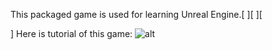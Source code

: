 This packaged game is used for learning Unreal Engine.[ ][ ][

]
Here is tutorial of this game:<bar>
![alt]( "tutorial")
